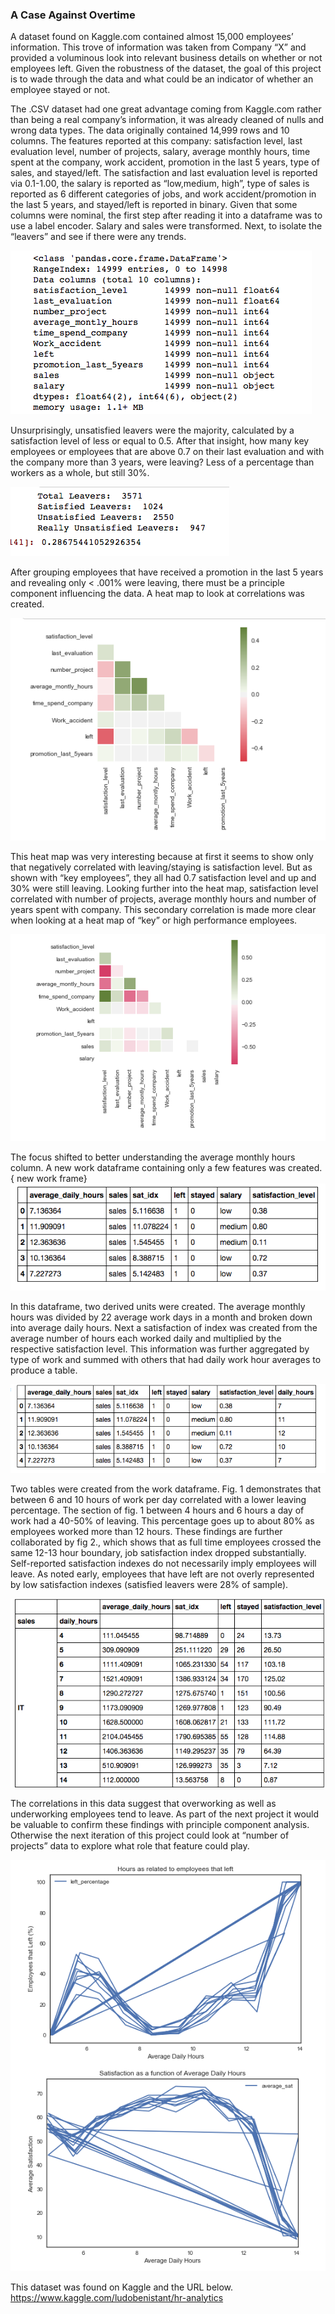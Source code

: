 ### A Case Against Overtime



A dataset found on Kaggle.com contained almost 15,000 employees’ information. This trove of information was taken from Company “X” and provided a voluminous look into relevant business details on whether or not employees left. Given the robustness of the dataset, the goal of this project is to wade through the data and what could be an indicator of whether an employee stayed or not. 

The .CSV dataset had one great advantage coming from Kaggle.com rather than being a real company’s information, it was already cleaned of nulls and wrong data types. The data originally contained 14,999 rows and 10 columns. The features reported at this company: satisfaction level, last evaluation level, number of projects, salary, average monthly hours, time spent at the company, work accident, promotion in the last 5 years, type of sales, and stayed/left. The satisfaction and last evaluation level is reported via 0.1-1.00, the salary is reported as “low,medium, high”, type of sales is reported as 6 different categories of jobs, and work accident/promotion in the last 5 years, and stayed/left is reported in binary. Given that some columns were nominal, the first step after reading it into a dataframe was to use a label encoder. Salary and sales were transformed. Next, to isolate the “leavers” and see if there were any trends. 

![alt text](https://github.com/jayghez/Valued_Employees/blob/master/VE_features.png)


Unsurprisingly, unsatisfied leavers were the majority, calculated by a satisfaction level of less or equal to 0.5. After that insight, how many key employees or employees that are above 0.7 on their last evaluation and with the company more than 3 years, were leaving? Less of a percentage than workers as a whole, but still 30%. 

![alt text](https://github.com/jayghez/Valued_Employees/blob/master/total%20leavers.png)

After grouping employees that have received a promotion in the last 5 years and revealing only < .001% were leaving, there must be a principle component influencing the data. A heat map to look at correlations was created. 

![alt text](https://github.com/jayghez/Valued_Employees/blob/master/heatmap%201.png)

This heat map was very interesting because at first it seems to show only that negatively correlated with leaving/staying is satisfaction level. But as shown with “key employees”, they all had 0.7 satisfaction level and up and 30% were still leaving. Looking further into the heat map, satisfaction level correlated with number of projects, average monthly hours and number of years spent with company. This secondary correlation is made more clear when looking at a heat map of “key” or high performance employees.

![alt text](https://github.com/jayghez/Valued_Employees/blob/master/heatmap%202.png)

The focus shifted to better understanding the average monthly hours column. A new work dataframe containing only a few features was created.{ new work frame}
![alt text](https://github.com/jayghez/Valued_Employees/blob/master/complied_table.png)

In this dataframe, two derived units were created. The average monthly hours was divided by 22 average work days in a month and broken down into average daily hours. Next a satisfaction of index was created from the average number of hours each worked daily and multiplied by the respective satisfaction level. This information was further aggregated by type of work and summed with others that had daily work hour averages to produce a table.

![alt text](https://github.com/jayghez/Valued_Employees/blob/master/new%20workframe.png)

Two tables were created from the work dataframe. Fig. 1 demonstrates that between 6 and 10 hours of work per day correlated with a lower leaving percentage. The section of fig. 1 between 4 hours and 6 hours a day of work had a 40-50% of leaving. This percentage goes up to about 80% as employees worked more than 12 hours. These findings are further collaborated by fig 2., which shows that as full time employees crossed the same 12-13 hour boundary, job satisfaction index dropped substantially. Self-reported satisfaction indexes do not necessarily imply employees will leave. As noted early, employees that have left are not overly represented by low satisfaction indexes (satisfied leavers were 28% of sample). 

![alt text](https://github.com/jayghez/Valued_Employees/blob/master/last%20table.png)

The correlations in this data suggest that overworking as well as underworking employees tend to leave. As part of the next project it would be valuable to confirm these findings with principle component analysis. Otherwise the next iteration of this project could look at “number of projects” data to explore what role that feature could play.

![alt text](https://github.com/jayghez/Valued_Employees/blob/master/graphs%20for%20VE%20con..png)


This dataset was found on Kaggle and the URL below. https://www.kaggle.com/ludobenistant/hr-analytics
